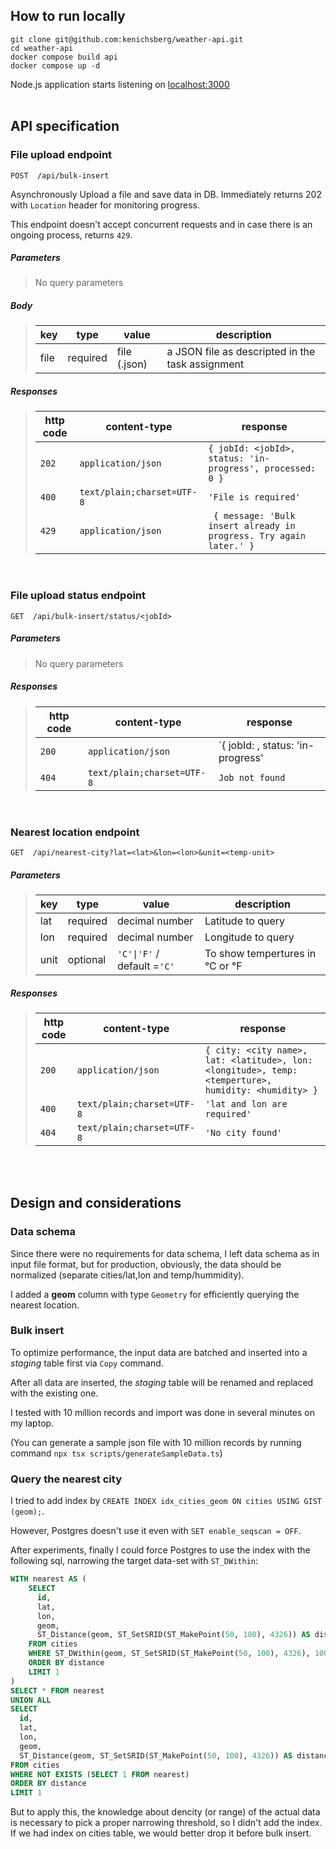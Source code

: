 ## How to run locally

```
git clone git@github.com:kenichsberg/weather-api.git
cd weather-api
docker compose build api
docker compose up -d
```
Node.js application starts listening on [localhost:3000](http://localhost:3000)
<br/><br/>

## API specification

### File upload endpoint
```http
POST  /api/bulk-insert
```
Asynchronously Upload a file and save data in DB. Immediately returns 202 with `Location` header for monitoring progress.

This endpoint doesn't accept concurrent requests and in case there is an ongoing process, returns `429`.

##### Parameters

> No query parameters

##### Body

> | key      |  type     | value              | description                                                           |
> |-----------|-----------|-------------------------|-----------------------------------------------------------------------|
> | file      |  required | file (.json)   | a JSON file as descripted in the task assignment  |


##### Responses

> | http code     | content-type                      | response                                                            |
> |---------------|-----------------------------------|---------------------------------------------------------------------|
> | `202`         | `application/json`          | `{ jobId: <jobId>, status: 'in-progress', processed: 0 }`                                |
> | `400`         | `text/plain;charset=UTF-8`                | `'File is required'`                            |
> | `429`         | `application/json`        | ` { message: 'Bulk insert already in progress. Try again later.' }`                                                            |

<br/>

### File upload status endpoint
```http
GET  /api/bulk-insert/status/<jobId>
```
##### Parameters

> No query parameters

##### Responses

> | http code     | content-type                      | response                                                            |
> |---------------|-----------------------------------|---------------------------------------------------------------------|
> | `200`         | `application/json`       | `{ jobId: <jobId>, status: 'in-progress'|'completed'|'failed', processed: 0 }`                                |
> | `404`         | `text/plain;charset=UTF-8`                 | `Job not found`                            |

<br/>

### Nearest location endpoint
```http
GET  /api/nearest-city?lat=<lat>&lon=<lon>&unit=<temp-unit>
```
##### Parameters
> | key      |  type     | value              | description                                                           |
> |-----------|-----------|-------------------------|-----------------------------------------------------------------------|
> | lat      |  required | decimal number   | Latitude to query  |
> | lon      |  required | decimal number   | Longitude to query  |
> | unit      |  optional | `'C'\|'F'`  / default =`'C'` | To show tempertures in °C or °F  |

##### Responses

> | http code     | content-type                      | response                                                            |
> |---------------|-----------------------------------|---------------------------------------------------------------------|
> | `200`         | `application/json`                | `{ city: <city name>, lat: <latitude>, lon: <longitude>, temp: <temperture>, humidity: <humidity> }`      |
> |  `400`        | `text/plain;charset=UTF-8`        |  `'lat and lon are required'`|
> | `404`         | `text/plain;charset=UTF-8`        | `'No city found'`                            |

<br/><br/>

## Design and considerations

### Data schema

Since there were no requirements for data schema, I left data schema as in input file format, but for production, obviously, the data should be normalized (separate cities/lat,lon and temp/hummidity).

I added a **geom** column with type `Geometry` for efficiently querying the nearest location.

### Bulk insert

To optimize performance, the input data are batched and inserted into a *staging* table first via `Copy` command.

After all data are inserted, the *staging* table will be renamed and replaced with the existing one.

I tested with 10 million records and import was done in several minutes on my laptop.

(You can generate a sample json file with 10 million records by running command `npx tsx scripts/generateSampleData.ts`)

### Query the nearest city

I tried to add index by `CREATE INDEX idx_cities_geom ON cities USING GIST (geom);`.

However, Postgres doesn't use it even with  `SET enable_seqscan = OFF`.

After experiments, finally I could force  Postgres to use the index with the following sql, narrowing the target data-set with `ST_DWithin`:
```sql
WITH nearest AS (
    SELECT
      id,
      lat,
      lon,
      geom,
      ST_Distance(geom, ST_SetSRID(ST_MakePoint(50, 100), 4326)) AS distance
    FROM cities
    WHERE ST_DWithin(geom, ST_SetSRID(ST_MakePoint(50, 100), 4326), 1000)
    ORDER BY distance
    LIMIT 1
)
SELECT * FROM nearest
UNION ALL
SELECT
  id,
  lat,
  lon,
  geom,
  ST_Distance(geom, ST_SetSRID(ST_MakePoint(50, 100), 4326)) AS distance
FROM cities
WHERE NOT EXISTS (SELECT 1 FROM nearest)
ORDER BY distance
LIMIT 1
```

But to apply this, the knowledge about dencity (or range) of the actual data is necessary to pick a proper narrowing threshold, so I didn't add the index.
If we had index on cities table, we would better drop it before bulk insert.
